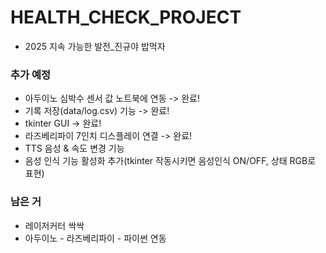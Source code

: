 # HEALTH_CHECK_PROJECT
- 2025 지속 가능한 발전_진규야 밥먹자


### 추가 예정
- 아두이노 심박수 센서 값 노트북에 연동 -> 완료!
- 기록 저장(data/log.csv) 기능 -> 완료!
- tkinter GUI -> 완료!
- 라즈베리파이 7인치 디스플레이 연결 -> 완료!
- TTS 음성 & 속도 변경 기능
- 음성 인식 기능 활성화 추가(tkinter 작동시키면 음성인식 ON/OFF, 상태 RGB로 표현)


### 남은 거
- 레이저커터 싹싹
- 아두이노 - 라즈베리파이 - 파이썬 연동
